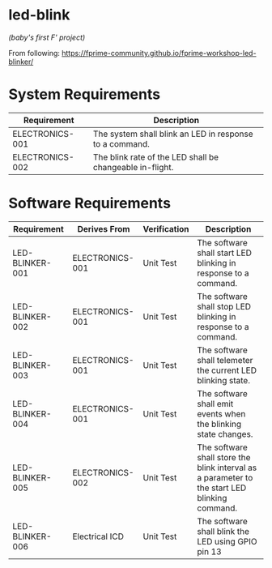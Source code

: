 led-blink
=========

_(baby's first F' project)_

From following: https://fprime-community.github.io/fprime-workshop-led-blinker/

# System Requirements

| Requirement     | Description
|-----------------|------------
| ELECTRONICS-001 | The system shall blink an LED in response to a command.
| ELECTRONICS-002 | The blink rate of the LED shall be changeable in-flight.

# Software Requirements

| Requirement     | Derives From    | Verification | Description
|-----------------|-----------------|--------------|------------
| LED-BLINKER-001 | ELECTRONICS-001 | Unit Test    | The software shall start LED blinking in response to a command.
| LED-BLINKER-002 | ELECTRONICS-001 | Unit Test    | The software shall stop LED blinking in response to a command.
| LED-BLINKER-003 | ELECTRONICS-001 | Unit Test    | The software shall telemeter the current LED blinking state.
| LED-BLINKER-004 | ELECTRONICS-001 | Unit Test    | The software shall emit events when the blinking state changes.
| LED-BLINKER-005 | ELECTRONICS-002 | Unit Test    | The software shall store the blink interval as a parameter to the start LED blinking command.
| LED-BLINKER-006 | Electrical ICD  | Unit Test    | The software shall blink the LED using GPIO pin 13
